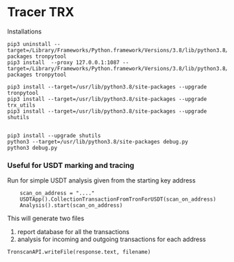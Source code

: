 Tracer TRX
========

Installations

```
pip3 uninstall --target=/Library/Frameworks/Python.framework/Versions/3.8/lib/python3.8/site-packages tronpytool
pip3 install  --proxy 127.0.0.1:1087 --target=/Library/Frameworks/Python.framework/Versions/3.8/lib/python3.8/site-packages tronpytool

pip3 install --target=/usr/lib/python3.8/site-packages --upgrade tronpytool
pip3 install --target=/usr/lib/python3.8/site-packages --upgrade trx_utils
pip3 install --target=/usr/lib/python3.8/site-packages --upgrade shutils


pip3 install --upgrade shutils
python3 --target=/usr/lib/python3.8/site-packages debug.py
python3 debug.py

```


### Useful for USDT marking and tracing

Run for simple USDT analysis given from the starting key address

```
    scan_on_address = "...."
    USDTApp().CollectionTransactionFromTronForUSDT(scan_on_address)
    Analysis().start(scan_on_address)
```

This will generate two files
1. report database for all the transactions
2. analysis for incoming and outgoing transactions for each address


```
TronscanAPI.writeFile(response.text, filename)
```
